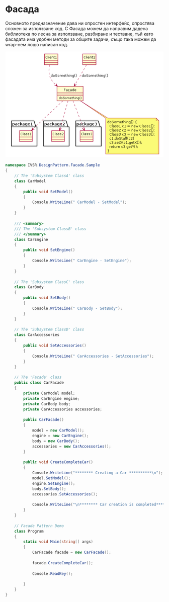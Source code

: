 # Фасада

 Основното предназначение дава ни опростен интерфейс, опростява сложен за използване код.
 С Фасада можем да направим дадена библиотека по лесна за използване, разбиране и тестване, тъй като фасадата има удобни методи за общите задачи, също така можем да wrap-нем лошо написан код.


![alt text](uml/Facade.png)

~~~c#
namespace IVSR.DesignPattern.Facade.Sample
{
    // The 'Subsystem ClassA' class
    class CarModel
    {
        public void SetModel()
        {
            Console.WriteLine(" CarModel - SetModel");
        }
    }

    /// <summary>
    /// The 'Subsystem ClassB' class
    /// </summary>
    class CarEngine
    {
        public void SetEngine()
        {
            Console.WriteLine(" CarEngine - SetEngine");
        }
    }

    // The 'Subsystem ClassC' class
    class CarBody
    {
        public void SetBody()
        {
            Console.WriteLine(" CarBody - SetBody");
        }
    }

    // The 'Subsystem ClassD' class
    class CarAccessories
    {
        public void SetAccessories()
        {
            Console.WriteLine(" CarAccessories - SetAccessories");
        }
    }

    // The 'Facade' class
    public class CarFacade
    {
        private CarModel model;
        private CarEngine engine;
        private CarBody body;
        private CarAccessories accessories;

        public CarFacade()
        {
            model = new CarModel();
            engine = new CarEngine();
            body = new CarBody();
            accessories = new CarAccessories();
        }

        public void CreateCompleteCar()
        {
            Console.WriteLine("******** Creating a Car **********\n");
            model.SetModel();
            engine.SetEngine();
            body.SetBody();
            accessories.SetAccessories();

            Console.WriteLine("\n******** Car creation is completed**********");
        }
    }

    // Facade Pattern Demo
    class Program
    {
        static void Main(string[] args)
        {
            CarFacade facade = new CarFacade();

            facade.CreateCompleteCar();

            Console.ReadKey();

        }
    }
}
~~~
